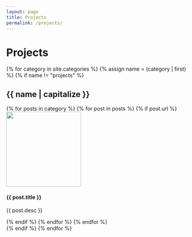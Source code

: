 ```yaml
---
layout: page
title: Projects
permalink: /projects/
---
```


Projects
========
<div>
    {% for category in site.categories %}
        {% assign name = (category | first) %}
        {% if name != "projects" %}
            <h2>{{ name | capitalize }}</h2>
            <div>
            {% for posts in category %}
                {% for post in posts %}
                    {% if post.url %}
                        <div class="image-container row-small">
                            <a href="{{ post.url }}" class="darken bot-left">
                                  <img height="200" src="{{ site.baseurl }}{{ post.thumbnail }}">
                            </a>
                            <h4 class="caption-title">{{ post.title }}</h4>
                            <p>{{ post.desc }}</p>
                        </div>
                    {% endif %}
                {% endfor %}
            {% endfor %}
            </div>
        {% endif %}
    {% endfor %}
</div>


<!--
Engineering Design
----
<div>
      <div class="image-container row-small">
        <a href="{{site.baseurl}}/projects/design/trident" class="darken bot-left">
            <img height="200" src="{{ site.baseurl }}/assets/thumbnails/trident.png">
        </a>
        <h4 class="caption-title">Trident Lock</h4>
        <p>An integrated bike lock to combat theft</p>
      </div>

      <div class="image-container row-small">
        <a href="{{site.baseurl}}/projects/design/bmec2014" class="darken bot-left">
            <img height="200" src="{{ site.baseurl }}/assets/thumbnails/bmec.jpg">
        </a>
        <h4 class="caption-title">Biomedical Engineering Competition 2014</h4>
        <p>A simple, low-cost, robot to perform ELISA tests</p>
      </div>
      <div class="image-container row-small">
        <a href="{{site.baseurl}}/projects/design/trussdesign" class="darken bot-left">
            <img height="200" src="{{ site.baseurl }}/assets/thumbnails/trussdesign.jpg">
        </a>
        <h4 class="caption-title">CIV102 Truss Bridge Design</h4>
        <p>A pedestrian bridge designed for cost and safety</p>
      </div>
</div>

Coding
-----

<div>
      <div class="image-container row-small">
        <a href="{{site.baseurl}}/projects/coding/psibot" class="darken bot-left">
            <img height="200" src="{{ site.baseurl }}/assets/thumbnails/psibot.bmp">
        </a>  
        <h4 class="caption-title">Psibot</h4>
        <p>A networked 2.5D platformer made as a class project</p>
      </div>
      <div class="image-container row-small">
        <a href="{{site.baseurl}}/projects/coding/genetic" class="darken bot-left">
            <img height="200" src="{{ site.baseurl }}/assets/thumbnails/optimizer.png">
        </a>  
        <h4 class="caption-title">Genetic Algorithms</h4>
        <p>A simple network optimizer using genetic algorithms created as a learning exercise</p>
      </div>
</div>


Hackathons
----
<div>
      <div class="image-container row-small">
        <a href="{{site.baseurl}}/projects/hackathons/hackthenorth2014/" class="darken bot-left" style="background: none;">
            <img height="200" src="{{ site.baseurl }}/assets/hackathons/stocket1.png">
        </a>
        <h4 class="caption-title">Hack the North 2015: Stocket</h4>
        <p>A web-app to cross-reference public sentiment and stock prices</p>
      </div>
</div>

More content is on it's way! Check back here for my projects from YHack 2013 and Hack the North 2014.


Miscellaneous
----
Content is on it's way! Check back for my blacksmithing work!
-->
